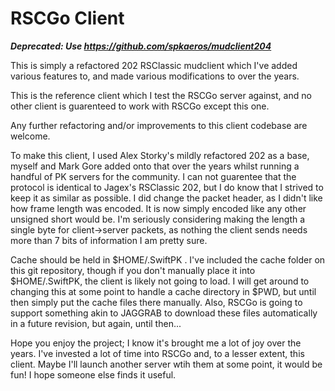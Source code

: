 # RSCGo Client

___Deprecated: Use https://github.com/spkaeros/mudclient204___

This is simply a refactored 202 RSClassic mudclient which I've added various features to, and made various modifications to over the years.

This is the reference client which I test the RSCGo server against, and no other client is guarenteed to work with RSCGo except this one.

Any further refactoring and/or improvements to this client codebase are welcome.

To make this client, I used Alex Storky's mildly refactored 202 as a base, myself and Mark Gore added onto that over the years whilst running a handful of PK servers for the community.  I can not guarentee that the protocol is identical to Jagex's RSClassic 202, but I do know that I strived to keep it as similar as possible.  I did change the packet header, as I didn't like how frame length was encoded.  It is now simply encoded like any other unsigned short would be.  I'm seriously considering making the length a single byte for client->server packets, as nothing the client sends needs more than 7 bits of information I am pretty sure.

Cache should be held in $HOME/.SwiftPK .  I've included the cache folder on this git repository, though if you don't manually place it into $HOME/.SwiftPK, the client is likely not going to load.  I will get around to changing this at some point to handle a cache directory in $PWD, but until then simply put the cache files there manually.  Also, RSCGo is going to support something akin to JAGGRAB to download these files automatically in a future revision, but again, until then...

Hope you enjoy the project; I know it's brought me a lot of joy over the years.  I've invested a lot of time into RSCGo and, to a lesser extent, this client.  Maybe I'll launch another server wtih them at some point, it would be fun!  I hope someone else finds it useful.